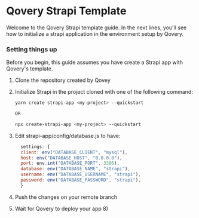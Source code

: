 # Qovery Strapi Template


Welcome to the Qovery Strapi template guide. In the next lines, you'll see how to initialize a strapi application in the environment setup by Qovery.

### Setting things up

Before you begin, this guide assumes you have create a Strapi app with Qovery's template.

1. Clone the repository created by Qovey
2. Initialize Strapi in the project cloned with one of the following command:

      ```bash
      yarn create strapi-app <my-project> --quickstart
      
      OR
      
      npx create-strapi-app <my-project> --quickstart
      ```
        
3. Edit strapi-app/config/database.js to have:

      ```js
        settings: {
        client: env("DATABASE_CLIENT", "mysql"),
        host: env("DATABASE_HOST", "0.0.0.0"),
        port: env.int("DATABASE_PORT", 3306),
        database: env("DATABASE_NAME", "strapi"),
        username: env("DATABASE_USERNAME", "strapi"),
        password: env("DATABASE_PASSWORD", "strapi"),
        }
      ```
        
4. Push the changes on your remote branch
5. Wait for Qovery to deploy your app 8)
